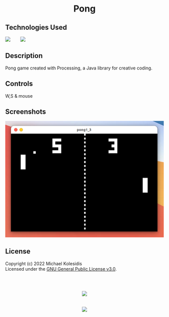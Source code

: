 <div align="center">
  
  <h1>Pong</h1>
</div>






## Technologies Used

<a href="https://processing.org/"><img src="https://github.com/michaelkolesidis/tech-icons/blob/main/icons/processing/processing-2021-original.svg" height="50px" /></a>
&nbsp;&nbsp;&nbsp;&nbsp;&nbsp;&nbsp;
<a href="https://www.java.com/en/"><img src="https://github.com/michaelkolesidis/tech-icons/blob/main/icons/java/java-original.svg" height="50px" /></a>



## Description

Pong game created with Processing, a Java library for creative coding.



## Controls

W,S & mouse


## Screenshots

<img src="./screenshots/pong-screenshot.png">


## License

Copyright (c) 2022 Michael Kolesidis<br>
Licensed under the [GNU General Public License v3.0](https://github.com/michaelkolesidis/webproject-script/blob/main/LICENSE).



[//]: # (Free Software)
<div align="center">
  <br>
  <br>

  <a href="https://github.com/michaelkolesidis/made-with-linux" target="_blank"><img src="https://upload.wikimedia.org/wikipedia/commons/thumb/f/f9/Made_with_Linux.png/240px-Made_with_Linux.png"></a>
</div>
<br>                                                      
<div align="center">
  <a href="https://endsoftwarepatents.org/innovating-without-patents"><img style="height: 90px;" src="https://static.fsf.org/nosvn/esp/logos/innovating-without-patents.svg"></a>
</div>
